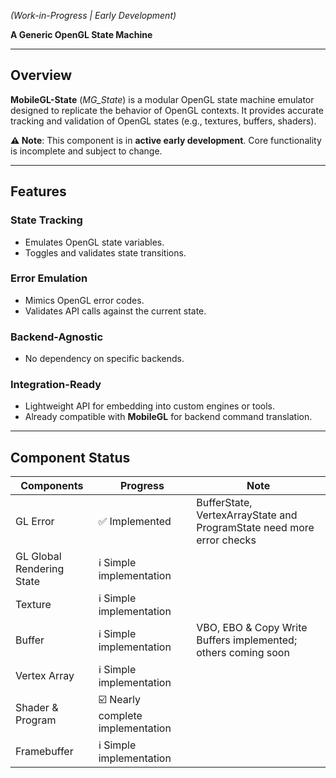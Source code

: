 *(Work-in-Progress | Early Development)*  

**A Generic OpenGL State Machine**  

---

## Overview  
**MobileGL-State** (*MG_State*) is a modular OpenGL state machine emulator designed to replicate the behavior of OpenGL contexts. It provides accurate tracking and validation of OpenGL states (e.g., textures, buffers, shaders).  

**⚠️ Note**: This component is in **active early development**. Core functionality is incomplete and subject to change.  

---

## Features  

### **State Tracking**  
- Emulates OpenGL state variables.
- Toggles and validates state transitions.  

### **Error Emulation**  
- Mimics OpenGL error codes.
- Validates API calls against the current state.

### **Backend-Agnostic**  
- No dependency on specific backends.

### **Integration-Ready**  
- Lightweight API for embedding into custom engines or tools.  
- Already compatible with **MobileGL** for backend command translation.  

---

## Component Status

| Components                      | Progress                          | Note                                                                                      |
|---------------------------------|-----------------------------------|-------------------------------------------------------------------------------------------|
| GL Error                        | ✅ Implemented                    | BufferState, VertexArrayState and ProgramState need more error checks                     |
| GL Global Rendering State       | ℹ️ Simple implementation          |                                                                                           |
| Texture                         | ℹ️ Simple implementation          |                                                                                           |
| Buffer                          | ℹ️ Simple implementation          | VBO, EBO & Copy Write Buffers implemented; others coming soon                             |
| Vertex Array                    | ℹ️ Simple implementation          |                                                                                           |
| Shader & Program                | ☑️ Nearly complete implementation |                                                                                           |
| Framebuffer                     | ℹ️ Simple implementation          |                                                                                           |
